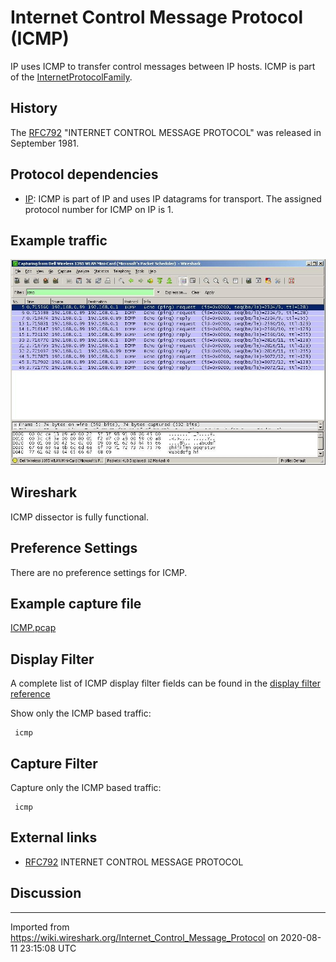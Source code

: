 # Internet Control Message Protocol (ICMP)

IP uses ICMP to transfer control messages between IP hosts. ICMP is part of the [InternetProtocolFamily](/InternetProtocolFamily).

## History

The [RFC792](http://www.ietf.org/rfc/rfc792.txt) "INTERNET CONTROL MESSAGE PROTOCOL" was released in September 1981.

## Protocol dependencies

  - [IP](/IP): ICMP is part of IP and uses IP datagrams for transport. The assigned protocol number for ICMP on IP is 1.

## Example traffic

![ICMP.JPG](uploads/__moin_import__/attachments/Internet_Control_Message_Protocol/ICMP.JPG "ICMP.JPG")

## Wireshark

ICMP dissector is fully functional.

## Preference Settings

There are no preference settings for ICMP.

## Example capture file

[ICMP.pcap](uploads/__moin_import__/attachments/Internet_Control_Message_Protocol/icmp.pcap "ICMP.pcap")

## Display Filter

A complete list of ICMP display filter fields can be found in the [display filter reference](http://www.wireshark.org/docs/dfref/i/icmp.html)

Show only the ICMP based traffic:

``` 
 icmp
```

## Capture Filter

Capture only the ICMP based traffic:

``` 
 icmp
```

## External links

  - [RFC792](http://www.ietf.org/rfc/rfc792.txt) INTERNET CONTROL MESSAGE PROTOCOL

## Discussion

---

Imported from https://wiki.wireshark.org/Internet_Control_Message_Protocol on 2020-08-11 23:15:08 UTC

